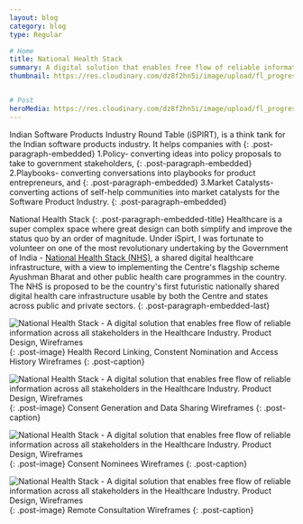 ```yaml
---
layout: blog
category: blog
type: Regular

# Home
title: National Health Stack
summary: A digital solution that enables free flow of reliable information across all stakeholders in the Healthcare Industry
thumbnail: https://res.cloudinary.com/dz8f2hn5i/image/upload/fl_progressive/v1582745244/NHS/iSpirt_-_Thumbnail_qmm3hc.png


# Post
heroMedia: https://res.cloudinary.com/dz8f2hn5i/image/upload/fl_progressive/v1582745245/NHS/iSpirt_yhczsf.png
---
```





Indian Software Products Industry Round Table (iSPIRT), is a think tank for the Indian software products industry. It helps companies with
{: .post-paragraph-embedded}
1.Policy- converting ideas into policy proposals to take to government stakeholders,
{: .post-paragraph-embedded}
2.Playbooks- converting conversations into playbooks for product entrepreneurs, and
{: .post-paragraph-embedded}
3.Market Catalysts- converting actions of self-help communities into market catalysts for the Software Product Industry.
{: .post-paragraph-embedded}

National Health Stack
{: .post-paragraph-embedded-title}
Healthcare is a super complex space where great design can both simplify and improve the status quo by an order of magnitude. Under iSpirt, I was fortunate to volunteer on one of the most revolutionary undertaking by the Government of India - <a href="https://www.niti.gov.in/writereaddata/files/document_publication/NHS-Strategy-and-Approach-Document-for-consultation.pdf">National Health Stack (NHS)</a>, a shared digital healthcare infrastructure, with a view to implementing the Centre's flagship scheme Ayushman Bharat and other public health care programmes in the country. The NHS is proposed to be the country's first futuristic nationally shared digital health care infrastructure usable by both the Centre and states across public and private sectors.
{: .post-paragraph-embedded-last}

<img src="https://res.cloudinary.com/dz8f2hn5i/image/upload/fl_progressive/v1582745262/NHS/1_nd9lc3.png" alt="National Health Stack - A digital solution that enables free flow of reliable information across all stakeholders in the Healthcare Industry. Product Design, Wireframes">{: .post-image}
Health Record Linking, Constent Nomination and Access History Wireframes
{: .post-caption}

<img src="https://res.cloudinary.com/dz8f2hn5i/image/upload/fl_progressive/v1582745262/NHS/2_sieu3b.png" alt="National Health Stack - A digital solution that enables free flow of reliable information across all stakeholders in the Healthcare Industry. Product Design, Wireframes">{: .post-image}
Consent Generation and Data Sharing Wireframes
{: .post-caption}

<img src="https://res.cloudinary.com/dz8f2hn5i/image/upload/fl_progressive/v1582745263/NHS/3_t9qjjz.png" alt="National Health Stack - A digital solution that enables free flow of reliable information across all stakeholders in the Healthcare Industry. Product Design, Wireframes">{: .post-image}
Consent Nominees Wireframes
{: .post-caption}

<img src="https://res.cloudinary.com/dz8f2hn5i/image/upload/fl_progressive/v1582745263/NHS/4_zz9i5q.png" alt="National Health Stack - A digital solution that enables free flow of reliable information across all stakeholders in the Healthcare Industry. Product Design, Wireframes">{: .post-image}
Remote Consultation Wireframes
{: .post-caption}
